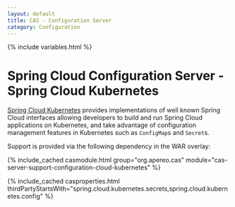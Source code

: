 ```yaml
---
layout: default
title: CAS - Configuration Server
category: Configuration
---
```


{% include variables.html %}

# Spring Cloud Configuration Server - Spring Cloud Kubernetes

[Spring Cloud Kubernetes](https://docs.spring.io/spring-cloud-kubernetes/docs/current/reference/html/) 
provides implementations of well known Spring Cloud interfaces allowing developers 
to build and run Spring Cloud applications on Kubernetes, and take advantage of configuration management
features in Kubernetes such as `ConfigMap`s and `Secret`s.

Support is provided via the following dependency in the WAR overlay:

{% include_cached casmodule.html group="org.apereo.cas" module="cas-server-support-configuration-cloud-kubernetes" %}

{% include_cached casproperties.html 
thirdPartyStartsWith="spring.cloud.kubernetes.secrets,spring.cloud.kubernetes.config" %}
